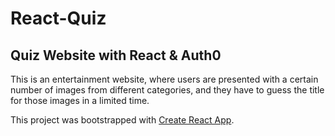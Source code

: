 # React-Quiz
## Quiz Website with React &amp; Auth0

This is an entertainment website, where users are presented with a certain number of images from different categories, and they have to guess the title for those images in a limited time.

This project was bootstrapped with [Create React App](https://github.com/facebook/create-react-app).